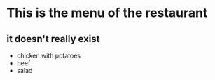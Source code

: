 # This is the menu of the restaurant
## it doesn't really exist

- chicken with potatoes
- beef
- salad
